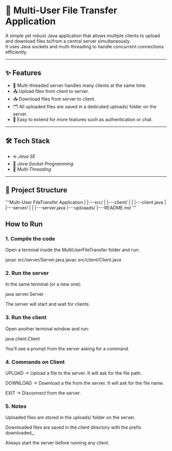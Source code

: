 # 🚀 Multi-User File Transfer Application  

A simple yet robust Java application that allows multiple clients to upload and download files to/from a central server simultaneously.  
It uses Java sockets and multi-threading to handle concurrent connections efficiently.

---

## ✨ Features
- 🧵 Multi-threaded server handles many clients at the same time.
- 📤 Upload files from client to server.
- 📥 Download files from server to client.
- 🗂 All uploaded files are saved in a dedicated uploads/ folder on the server.
- 🔧 Easy to extend for more features such as authentication or chat.

---

## 🛠 Tech Stack
- ☕ *Java SE*  
- 🔌 *Java Socket Programming*  
- 🧵 *Multi-Threading*

---

## 📂 Project Structure
'''Multi-User FileTransfer Application
|
|---src/
|  |---client/
|  |  |---client.java
|  |---server/
|  |  |---server.java
|---uploaads/
|---README.md
'''
## How to Run

### 1. Compile the code  
Open a terminal inside the MultiUserFileTransfer folder and run:

javac src/server/Server.java
javac src/client/Client.java

### 2. Run the server
In the same terminal (or a new one):

java server.Server

The server will start and wait for clients.

### 3. Run the client
Open another terminal window and run:

java client.Client

You’ll see a prompt from the server asking for a command.

### 4. Commands on Client
UPLOAD → Upload a file to the server. It will ask for the file path.

DOWNLOAD → Download a file from the server. It will ask for the file name.

EXIT → Disconnect from the server.

### 5. Notes

Uploaded files are stored in the uploads/ folder on the server.

Downloaded files are saved in the client directory with the prefix downloaded_.

Always start the server before running any client.
